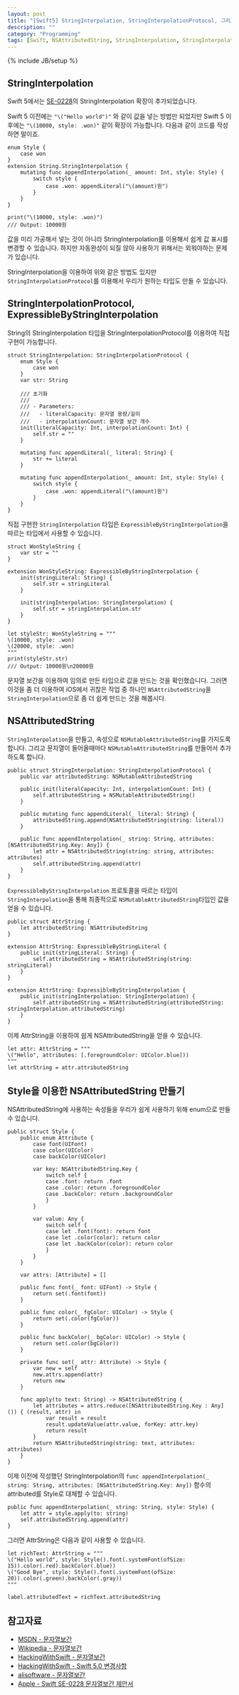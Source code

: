 ```yaml
---
layout: post
title: "[Swift5] StringInterpolation, StringInterpolationProtocol, 그리고 NSAttributedString"
description: ""
category: "Programming"
tags: [Swift, NSAttributedString, StringInterpolation, StringInterpolationProtocol]
---
```

{% include JB/setup %}

## StringInterpolation

Swift 5에서는 [SE-0228](https://github.com/apple/swift-evolution/blob/master/proposals/0228-fix-expressiblebystringinterpolation.md)의 StringInterpolation 확장이 추가되었습니다.

Swift 5 이전에는 `"\("Hello world")"` 와 같이 값을 넣는 방법만 되었지만 Swift 5 이후에는 `"\(10000, style: .won)"` 같이 확장이 가능합니다. 다음과 같이 코드를 작성하면 말이죠.

```
enum Style {
    case won
}
extension String.StringInterpolation {
    mutating func appendInterpolation(_ amount: Int, style: Style) {
        switch style {
            case .won: appendLiteral("\(amount)원")
        }
    }
}

print("\(10000, style: .won)")
/// Output: 10000원
```

값을 미리 가공해서 넣는 것이 아니라 StringInterpolation를 이용해서 쉽게 값 표시를 변경할 수 있습니다. 하지만 자동완성이 되질 않아 사용하기 위해서는 외워야하는 문제가 있습니다.

StringInterpolation을 이용하여 위와 같은 방법도 있지만 `StringInterpolationProtocol`를 이용해서 우리가 원하는 타입도 만들 수 있습니다.

## StringInterpolationProtocol, ExpressibleByStringInterpolation

String의 StringInterpolation 타입을 StringInterpolationProtocol를 이용하여 직접 구현이 가능합니다.

```
struct StringInterpolation: StringInterpolationProtocol {
    enum Style {
        case won
    }
    var str: String
    
    /// 초기화
    ///
    /// - Parameters:
    ///   - literalCapacity: 문자열 용량/길이
    ///   - interpolationCount: 문자열 보간 개수
    init(literalCapacity: Int, interpolationCount: Int) {
        self.str = ""
    }
    
    mutating func appendLiteral(_ literal: String) {
        str += literal
    }
    
    mutating func appendInterpolation(_ amount: Int, style: Style) {
        switch style {
            case .won: appendLiteral("\(amount)원")
        }
    }
}
```

직접 구현한 `StringInterpolation` 타입은 `ExpressibleByStringInterpolation`을 따르는 타입에서 사용할 수 있습니다.

```
struct WonStyleString {
    var str = ""
}

extension WonStyleString: ExpressibleByStringInterpolation {
    init(stringLiteral: String) {
        self.str = stringLiteral
    }

    init(stringInterpolation: StringInterpolation) {
        self.str = stringInterpolation.str
    }
}

let styleStr: WonStyleString = """
\(10000, style: .won)
\(20000, style: .won)
"""
print(styleStr.str)
/// Output: 10000원\n20000원
```

문자열 보간을 이용하여 임의로 만든 타입으로 값을 만드는 것을 확인했습니다. 그러면 이것을 좀 더 이용하여 iOS에서 귀찮은 작업 중 하나인 `NSAttributedString`을 `StringInterpolation`으로 좀 더 쉽게 만드는 것을 해봅시다.

## NSAttributedString

`StringInterpolation`을 만들고, 속성으로 `NSMutableAttributedString`를 가지도록 합니다. 그리고 문자열이 들어올때마다 `NSMutableAttributedString`를 만들어서 추가하도록 합니다.

```
public struct StringInterpolation: StringInterpolationProtocol {
    public var attributedString: NSMutableAttributedString

    public init(literalCapacity: Int, interpolationCount: Int) {
        self.attributedString = NSMutableAttributedString()
    }

    public mutating func appendLiteral(_ literal: String) {
        attributedString.append(NSAttributedString(string: literal))
    }

    public func appendInterpolation(_ string: String, attributes: [NSAttributedString.Key: Any]) {
        let attr = NSAttributedString(string: string, attributes: attributes)
        self.attributedString.append(attr)
    }
}
```

`ExpressibleByStringInterpolation` 프로토콜을 따르는 타입이 `StringInterpolation`을 통해 최종적으로 `NSMutableAttributedString`타입인 값을 얻을 수 있습니다.

```
public struct AttrString {
    let attributedString: NSAttributedString
}

extension AttrString: ExpressibleByStringLiteral {
    public init(stringLiteral: String) {
        self.attributedString = NSAttributedString(string: stringLiteral)
    }
}

extension AttrString: ExpressibleByStringInterpolation {
    public init(stringInterpolation: StringInterpolation) {
        self.attributedString = NSAttributedString(attributedString: stringInterpolation.attributedString)
    }
}
```

이제 AttrString을 이용하여 쉽게 NSAttributedString을 얻을 수 있습니다.

```
let attr: AttrString = """
\("Hello", attributes: [.foregroundColor: UIColor.blue]))
"""
let attrString = attr.attributedString
```

## Style을 이용한 NSAttributedString 만들기

NSAttributedString에 사용하는 속성들을 우리가 쉽게 사용하기 위해 enum으로 만들 수 있습니다.

```
public struct Style {
    public enum Attribute {
        case font(UIFont)
        case color(UIColor)
        case backColor(UIColor)
        
        var key: NSAttributedString.Key {
            switch self {
            case .font: return .font
            case .color: return .foregroundColor
            case .backColor: return .backgroundColor
            }
        }
        
        var value: Any {
            switch self {
            case let .font(font): return font
            case let .color(color): return color
            case let .backColor(color): return color
            }
        }
    }
    
    var attrs: [Attribute] = []
    
    public func font(_ font: UIFont) -> Style {
        return set(.font(font))
    }
    
    public func color(_ fgColor: UIColor) -> Style {
        return set(.color(fgColor))
    }
    
    public func backColor(_ bgColor: UIColor) -> Style {
        return set(.color(bgColor))
    }
    
    private func set(_ attr: Attribute) -> Style {
        var new = self
        new.attrs.append(attr)
        return new
    }
    
    func apply(to text: String) -> NSAttributedString {
        let attributes = attrs.reduce([NSAttributedString.Key : Any]()) { (result, attr) in
            var result = result
            result.updateValue(attr.value, forKey: attr.key)
            return result
        }
        return NSAttributedString(string: text, attributes: attributes)
    }
}
```

이제 이전에 작성했던 StringInterpolation의 `func appendInterpolation(_ string: String, attributes: [NSAttributedString.Key: Any])` 함수의 attributed를 Style로 대체할 수 있습니다.

```
public func appendInterpolation(_ string: String, style: Style) {
    let attr = style.apply(to: string)
    self.attributedString.append(attr)
}
```

그러면 AttrString은 다음과 같이 사용할 수 있습니다.

```
let richText: AttrString = """
\("Hello world", style: Style().font(.systemFont(ofSize: 15)).color(.red).backColor(.blue))
\("Good Bye", style: Style().font(.systemFont(ofSize: 20)).color(.green).backColor(.gray))
"""

label.attributedText = richText.attributedString
```

## 참고자료

* [MSDN - 문자열보간](https://docs.microsoft.com/ko-kr/dotnet/csharp/language-reference/tokens/interpolated)
* [Wikipedia - 문자열보간](https://en.wikipedia.org/wiki/String_interpolation)
* [HackingWithSwift - 문자열보간](https://www.hackingwithswift.com/articles/178/super-powered-string-interpolation-in-swift-5-0)
* [HackingWithSwift - Swift 5.0 변경사항](https://www.hackingwithswift.com/articles/126/whats-new-in-swift-5-0)
* [alisoftware - 문자열보간](http://alisoftware.github.io/swift/2018/12/16/swift5-stringinterpolation-part2/)
* [Apple - Swift SE-0228 문자열보간 제안서](https://github.com/apple/swift-evolution/blob/master/proposals/0228-fix-expressiblebystringinterpolation.md)